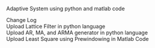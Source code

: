 Adaptive System using python and matlab code

Change Log <br>
Upload Lattice Filter in python language <br>
Upload AR, MA, and ARMA generator in python language <br>
Upload Least Square using Prewindowing in Matlab Code <br>
